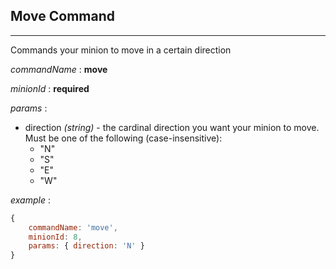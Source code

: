﻿## Move Command

***

Commands your minion to move in a certain direction

*commandName* : **move**

*minionId* : **required**

*params* :

- direction *(string)* - the cardinal direction you want your minion to move. Must be one of the following (case-insensitive):
   - "N"
   - "S"
   - "E"
   - "W"

*example* :
```javascript
{ 
	commandName: 'move', 
	minionId: 8, 
	params: { direction: 'N' }
}
```